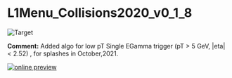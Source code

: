 # L1Menu_Collisions2020_v0_1_8

![Target](https://img.shields.io/badge/Target-SplashesOctober21-orange)

**Comment:** Added algo for low pT Single EGamma trigger (pT > 5 GeV, |eta| < 2.52) , for splashes in October,2021. 

[![online preview](https://img.shields.io/badge/Online%20preview-click%20here-blue)](https://htmlpreview.github.io/?https://raw.githubusercontent.com/priyasajid/L1MenuRun3/blob/master/official/L1Menu_Collisions2020_v0_1_8/L1Menu_Collisions2020_v0_1_8.html)
